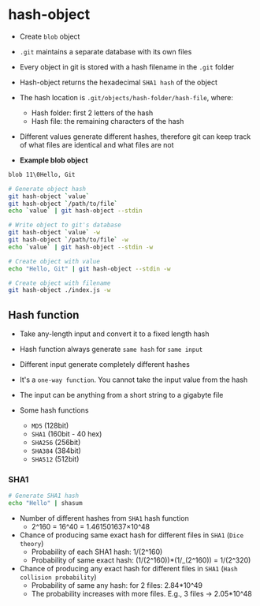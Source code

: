 # hash-object

- Create `blob` object
- `.git` maintains a separate database with its own files
- Every object in git is stored with a hash filename in the `.git` folder
- Hash-object returns the hexadecimal `SHA1 hash` of the object
- The hash location is `.git/objects/hash-folder/hash-file`, where:
  - Hash folder: first 2 letters of the hash
  - Hash file: the remaining characters of the hash
- Different values generate different hashes, therefore git can keep track of what files are identical and what files are not

- **Example blob object**

```txt
blob 11\0Hello, Git
```

```sh
# Generate object hash
git hash-object `value`
git hash-object `/path/to/file`
echo `value` | git hash-object --stdin

# Write object to git's database
git hash-object `value` -w
git hash-object `/path/to/file` -w
echo `value` | git hash-object --stdin -w
```

```sh
# Create object with value
echo "Hello, Git" | git hash-object --stdin -w

# Create object with filename
git hash-object ./index.js -w
```

## Hash function

- Take any-length input and convert it to a fixed length hash
- Hash function always generate `same hash` for `same input`
- Different input generate completely different hashes
- It's a `one-way function`. You cannot take the input value from the hash
- The input can be anything from a short string to a gigabyte file

- Some hash functions

  - `MD5` (128bit)
  - `SHA1` (160bit - 40 hex)
  - `SHA256` (256bit)
  - `SHA384` (384bit)
  - `SHA512` (512bit)

### SHA1

```sh
# Generate SHA1 hash
echo "Hello" | shasum
```

- Number of different hashes from `SHA1` hash function
  - 2^160 = 16^40 = 1.461501637×10^48
- Chance of producing same exact hash for different files in `SHA1` (`Dice theory`)
  - Probability of each SHA1 hash: 1/(2^160)
  - Probability of same exact hash: (1/(2^160))\*(1/\_(2^160)) = 1/(2^320)
- Chance of producing any exact hash for different files in `SHA1` (`Hash collision probability`)
  - Probability of same any hash: for 2 files: 2.84\*10^49
  - The probability increases with more files. E.g., 3 files -> 2.05\*10^48
